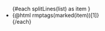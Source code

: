 <script>
  import { marked } from 'marked';
  const splitLines = str => str.split('&');
  const rmptags = str => str.match(/<p>(.*)<\/p>/);
  export let list = `you need to use
the **list** prop
to get your list into this component`;

</script>

<ul>
{#each splitLines(list) as item }
<li>{@html rmptags(marked(item))[1]}</li>
{/each}
</ul>


<style lang="sass">
ul 
  list-style: none inside 
  li::before 
    content: "✓" 
    padding-right: 8px
    color: #33C3F0 

</style>